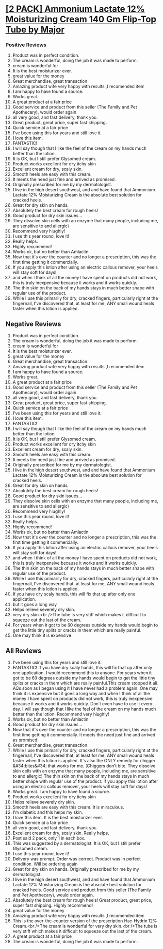 # [[2 PACK] Ammonium Lactate 12% Moisturizing Cream 140 Gm Flip-Top Tube by Major](https://products.checkmycream.com/products/2-PACK-Ammonium-Lactate-12percent-Moisturizing-Cream-140-Gm-Flip-Top-Tube-by-Major.html)

### Positive Reviews

<ol>
      <li>Product was in perfect condition.  </li>
      <li>The cream is wonderful, doing the job it was made to perform.</li>
      <li>cream is wonderful for</li>
      <li>It is the best moisturizer ever.</li>
      <li>great value for the money</li>
      <li>Great merchandise, great transaction</li>
      <li>Amazing product wife very happy with results ,I recomended item</li>
      <li>I am happy to have found a source.</li>
      <li>Works great.</li>
      <li>A great product at a fair price</li>
      <li>Good service and product from this seller (The Family and Pet Apothecary), would order again.</li>
      <li>all very good, and fast delivery, thank you.</li>
      <li>Great product, great price, super fast shipping.</li>
      <li>Quick service at a fair price</li>
      <li>I&#x27;ve been using this for years and still love it.</li>
      <li>I love this item.</li>
      <li>FANTASTIC!</li>
      <li>I will say though that I like the feel of the cream on my hands much better than the lotion.</li>
      <li>It is OK, but I still prefer Glysomed cream.</li>
      <li>Product works excellent for dry itchy skin</li>
      <li>Excellent cream for dry, scaly skin.  </li>
      <li>Smooth heels are easy with this cream.  </li>
      <li>It meets the need just fine and arrived as promised.</li>
      <li>Originally prescribed for me by my dermatologist.</li>
      <li>I live in the high desert southwest, and and have found that Ammonium Lactate 12% Moisturizing Cream is the absolute best solution for cracked heels.</li>
      <li>Great for dry skin on hands.</li>
      <li>Absolutely the best cream for rough heels!  </li>
      <li>Good product for dry skin issues...</li>
      <li>They dissolve skin cells with an enzyme that many people, including me, are sensitive to and allergic)</li>
      <li>Recommend very hiughly!</li>
      <li>I use this year round, love it!</li>
      <li>Really helps.</li>
      <li>Highly recommend!</li>
      <li>Works ok, but no better than Amlactin</li>
      <li>Now that it&#x27;s over the counter and no longer a prescription, this was the first time getting it commercially.  </li>
      <li>If you apply this lotion after using an electric callous remover, your heels will stay soft for days!</li>
      <li>and when I think of all the money I have spent on products did not work, this is truly inexpensive because it works and it works quickly.</li>
      <li>The thin skin on the back of my hands stays in much better shape with regular use of the product.</li>
      <li>While I use this primarily for dry, cracked fingers, particularly right at the fingernail, I&#x27;ve discovered that, at least for me, ANY small wound heals faster when this lotion is applied.</li>
</ol>


<h2>Negative Reviews</h2>
<ol>
<li> Product was in perfect condition.  </li>
<li> The cream is wonderful, doing the job it was made to perform.</li>
<li> cream is wonderful for</li>
<li> It is the best moisturizer ever.</li>
<li> great value for the money</li>
<li> Great merchandise, great transaction</li>
<li> Amazing product wife very happy with results ,I recomended item</li>
<li> I am happy to have found a source.</li>
<li> Works great.</li>
<li> A great product at a fair price</li>
<li> Good service and product from this seller (The Family and Pet Apothecary), would order again.</li>
<li> all very good, and fast delivery, thank you.</li>
<li> Great product, great price, super fast shipping.</li>
<li> Quick service at a fair price</li>
<li> I&#x27;ve been using this for years and still love it.</li>
<li> I love this item.</li>
<li> FANTASTIC!</li>
<li> I will say though that I like the feel of the cream on my hands much better than the lotion.</li>
<li> It is OK, but I still prefer Glysomed cream.</li>
<li> Product works excellent for dry itchy skin</li>
<li> Excellent cream for dry, scaly skin.  </li>
<li> Smooth heels are easy with this cream.  </li>
<li> It meets the need just fine and arrived as promised.</li>
<li> Originally prescribed for me by my dermatologist.</li>
<li> I live in the high desert southwest, and and have found that Ammonium Lactate 12% Moisturizing Cream is the absolute best solution for cracked heels.</li>
<li> Great for dry skin on hands.</li>
<li> Absolutely the best cream for rough heels!  </li>
<li> Good product for dry skin issues...</li>
<li> They dissolve skin cells with an enzyme that many people, including me, are sensitive to and allergic)</li>
<li> Recommend very hiughly!</li>
<li> I use this year round, love it!</li>
<li> Really helps.</li>
<li> Highly recommend!</li>
<li> Works ok, but no better than Amlactin</li>
<li> Now that it&#x27;s over the counter and no longer a prescription, this was the first time getting it commercially.  </li>
<li> If you apply this lotion after using an electric callous remover, your heels will stay soft for days!</li>
<li> and when I think of all the money I have spent on products did not work, this is truly inexpensive because it works and it works quickly.</li>
<li> The thin skin on the back of my hands stays in much better shape with regular use of the product.</li>
<li> While I use this primarily for dry, cracked fingers, particularly right at the fingernail, I&#x27;ve discovered that, at least for me, ANY small wound heals faster when this lotion is applied.</li>
<li> If you have dry scaly hands, this will fix that up after only one application.</li>
<li> but it goes a long way</li>
<li> Helps relieve severely dry skin.</li>
<li> very dry skin.&lt;br /&gt;The tube is very stiff which makes it difficult to squeeze out the last of the cream.</li>
<li> For years when it got to be 60 degrees outside my hands would begin to get the little tiny splits or cracks in them which are really painful.</li>
<li> One may think it is expensive</li>
</ol>

<h2>All Reviews</h2>

<ol>
    <li> I&#x27;ve been using this for years and still love it.</li>
    <li> FANTASTIC! If you have dry scaly hands, this will fix that up after only one application. I would recommend this to anyone. For years when it got to be 60 degrees outside my hands would begin to get the little tiny splits or cracks in them which are really painful.This cream stopped it all. AQs soon as I began using it I have never had a problem again.    One may think it is expensive but it goes a long way and when I think of all the money I have spent on products did not work, this is truly inexpensive because it works and it works quickly. Don&#x27;t even have to use it every day.  I will say though that I like the feel of the cream on my hands much better than the lotion. Recommend very hiughly!</li>
    <li> Works ok, but no better than Amlactin</li>
    <li> Good product for dry skin issues...</li>
    <li> Now that it&#x27;s over the counter and no longer a prescription, this was the first time getting it commercially.  It meets the need just fine and arrived as promised.</li>
    <li> Great merchandise, great transaction</li>
    <li> While I use this primarily for dry, cracked fingers, particularly right at the fingernail, I&#x27;ve discovered that, at least for me, ANY small wound heals faster when this lotion is applied. It&#x27;s also the ONLY remedy for chigger &amp;#34;bites&amp;#34; that works for me. (Chiggers don&#x27;t bite. They dissolve skin cells with an enzyme that many people, including me, are sensitive to and allergic) The thin skin on the back of my hands stays in much better shape with regular use of the product. If you apply this lotion after using an electric callous remover, your heels will stay soft for days!</li>
    <li> Works great. I am happy to have found a source.</li>
    <li> Product works excellent for dry itchy skin</li>
    <li> Helps relieve severely dry skin.</li>
    <li> Smooth heels are easy with this cream.  It is miraculous.</li>
    <li> I&#x27;m diabetic and this helps my skin.</li>
    <li> I love this item. It is the best moisturizer ever.</li>
    <li> Quick service at a fair price</li>
    <li> all very good, and fast delivery, thank you.</li>
    <li> Excellent cream for dry, scaly skin.  Really helps.</li>
    <li> Post said 2 pack, only 1 in each box.</li>
    <li> This was suggested by a dermatologist. It is OK, but I still prefer Glysomed cream.</li>
    <li> I use this year round, love it!</li>
    <li> Delivery was prompt.  Order was correct.  Product was in perfect condition.  Will be ordering again</li>
    <li> Great for dry skin on hands. Originally prescribed for me by my dermatologist.</li>
    <li> I live in the high desert southwest, and and have found that Ammonium Lactate 12% Moisturizing Cream is the absolute best solution for cracked heels. Good service and product from this seller (The Family and Pet Apothecary), would order again.</li>
    <li> Absolutely the best cream for rough heels!  Great product, great price, super fast shipping. Highly recommend!</li>
    <li> great value for the money</li>
    <li> Amazing product wife very happy with results ,I recomended item</li>
    <li> This is the over-the-counter version of the prescription Hac-Hydrin 12% Cream.&lt;br /&gt;The cream is wonderful for very dry skin.&lt;br /&gt;The tube is very stiff which makes it difficult to squeeze out the last of the cream.</li>
    <li> A great product at a fair price</li>
    <li> The cream is wonderful, doing the job it was made to perform.</li>
</ol>




